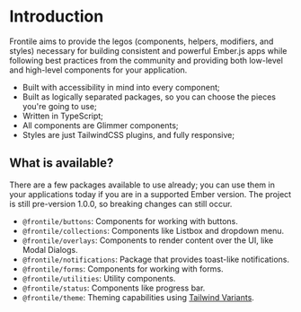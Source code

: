 # Introduction

Frontile aims to provide the legos (components, helpers, modifiers, and styles)
necessary for building consistent and powerful Ember.js apps while following best
practices from the community and providing both low-level and high-level components for your application.

- Built with accessibility in mind into every component;
- Built as logically separated packages, so you can choose the pieces you're going to use;
- Written in TypeScript;
- All components are Glimmer components;
- Styles are just TailwindCSS plugins, and fully responsive;

## What is available?

There are a few packages available to use already; you can use them in your
applications today if you are in a supported Ember version. The project is
still pre-version 1.0.0, so breaking changes can still occur.


- `@frontile/buttons`: Components for working with buttons.
- `@frontile/collections`: Components like Listbox and dropdown menu.
- `@frontile/overlays`: Components to render content over the UI, like Modal Dialogs.
- `@frontile/notifications`: Package that provides toast-like notifications.
- `@frontile/forms`: Components for working with forms.
- `@frontile/utilities`: Utility components.
- `@frontile/status`: Components like progress bar.
- `@frontile/theme`: Theming capabilities using [Tailwind Variants](https://www.tailwind-variants.org/).

